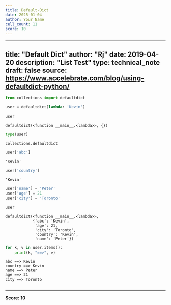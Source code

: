 ```yaml
---
title: Default-Dict
date: 2025-01-04
author: Your Name
cell_count: 11
score: 10
---
```


---
title: "Default Dict"
author: "Rj"
date: 2019-04-20
description: "List Test"
type: technical_note
draft: false
source: https://www.accelebrate.com/blog/using-defaultdict-python/
---

```python
from collections import defaultdict
```


```python
user = defaultdict(lambda: 'Kevin')
```


```python
user
```




    defaultdict(<function __main__.<lambda>>, {})




```python
type(user)
```




    collections.defaultdict




```python
user['abc']
```




    'Kevin'




```python
user['country']
```




    'Kevin'




```python
user['name'] = 'Peter'
user['age'] = 21
user['city'] = 'Toronto'
```


```python
user
```




    defaultdict(<function __main__.<lambda>>,
                {'abc': 'Kevin',
                 'age': 21,
                 'city': 'Toronto',
                 'country': 'Kevin',
                 'name': 'Peter'})




```python
for k, v in user.items():
    print(k, "==>", v)
```

    abc ==> Kevin
    country ==> Kevin
    name ==> Peter
    age ==> 21
    city ==> Toronto



```python

```


---
**Score: 10**